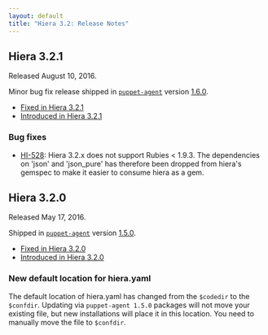 ```yaml
---
layout: default
title: "Hiera 3.2: Release Notes"
---
```


[`puppet-agent`]: /puppet/4.4/reference/about_agent.html

[1.5.0]: /puppet/4.5/reference/release_notes_agent.html#puppet-agent-150
[1.6.0]: /puppet/4.6/reference/release_notes_agent.html#puppet-agent-160

## Hiera 3.2.1

Released August 10, 2016.

Minor bug fix release shipped in [`puppet-agent`][] version [1.6.0][].

* [Fixed in Hiera 3.2.1](https://tickets.puppetlabs.com/issues/?jql=fixVersion+%3D+%27HI+3.2.1%27)
* [Introduced in Hiera 3.2.1](https://tickets.puppetlabs.com/issues/?jql=affectedVersion+%3D+%27HI+3.2.1%27)

### Bug fixes

* [HI-528](https://tickets.puppetlabs.com/browse/HI-528): Hiera 3.2.x does not support Rubies < 1.9.3. The dependencies on 'json' and 'json_pure' has therefore been dropped from hiera's gemspec to make it easier to consume hiera as a gem.


## Hiera 3.2.0

Released May 17, 2016. 

Shipped in [`puppet-agent`][] version [1.5.0][].

* [Fixed in Hiera 3.2.0](https://tickets.puppetlabs.com/issues/?jql=fixVersion+%3D+%27HI+3.2.0%27)
* [Introduced in Hiera 3.2.0](https://tickets.puppetlabs.com/issues/?jql=affectedVersion+%3D+%27HI+3.2.0%27)

### New default location for hiera.yaml

The default location of hiera.yaml has changed from the `$codedir` to the `$confdir`. Updating via `puppet-agent 1.5.0` packages will not move your existing file, but new installations will place it in this location. You need to manually move the file to `$confdir`.